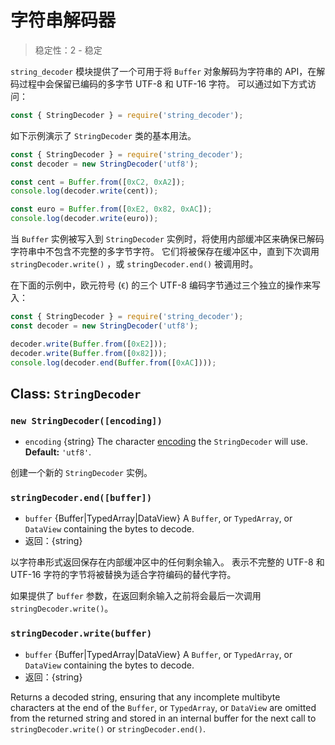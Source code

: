 # 字符串解码器

<!--introduced_in=v0.10.0-->

> 稳定性：2 - 稳定

`string_decoder` 模块提供了一个可用于将 `Buffer` 对象解码为字符串的 API，在解码过程中会保留已编码的多字节 UTF-8 和 UTF-16 字符。 可以通过如下方式访问：

```js
const { StringDecoder } = require('string_decoder');
```

如下示例演示了 `StringDecoder` 类的基本用法。

```js
const { StringDecoder } = require('string_decoder');
const decoder = new StringDecoder('utf8');

const cent = Buffer.from([0xC2, 0xA2]);
console.log(decoder.write(cent));

const euro = Buffer.from([0xE2, 0x82, 0xAC]);
console.log(decoder.write(euro));
```

当 `Buffer` 实例被写入到 `StringDecoder` 实例时，将使用内部缓冲区来确保已解码字符串中不包含不完整的多字节字符。 它们将被保存在缓冲区中，直到下次调用 `stringDecoder.write()` ，或 `stringDecoder.end()` 被调用时。

在下面的示例中，欧元符号 (`€`) 的三个 UTF-8 编码字节通过三个独立的操作来写入：

```js
const { StringDecoder } = require('string_decoder');
const decoder = new StringDecoder('utf8');

decoder.write(Buffer.from([0xE2]));
decoder.write(Buffer.from([0x82]));
console.log(decoder.end(Buffer.from([0xAC])));
```

## Class: `StringDecoder`

### `new StringDecoder([encoding])`
<!-- YAML
added: v0.1.99
-->

* `encoding` {string} The character [encoding](buffer.html#buffer_buffers_and_character_encodings) the `StringDecoder` will use. **Default:** `'utf8'`.

创建一个新的 `StringDecoder` 实例。

### `stringDecoder.end([buffer])`
<!-- YAML
added: v0.9.3
-->

* `buffer` {Buffer|TypedArray|DataView} A `Buffer`, or `TypedArray`, or `DataView` containing the bytes to decode.
* 返回：{string}

以字符串形式返回保存在内部缓冲区中的任何剩余输入。 表示不完整的 UTF-8 和 UTF-16 字符的字节将被替换为适合字符编码的替代字符。

如果提供了 `buffer` 参数，在返回剩余输入之前将会最后一次调用 `stringDecoder.write()`。

### `stringDecoder.write(buffer)`
<!-- YAML
added: v0.1.99
changes:
  - version: v8.0.0
    pr-url: https://github.com/nodejs/node/pull/9618
    description: Each invalid character is now replaced by a single replacement
                 character instead of one for each individual byte.
-->

* `buffer` {Buffer|TypedArray|DataView} A `Buffer`, or `TypedArray`, or `DataView` containing the bytes to decode.
* 返回：{string}

Returns a decoded string, ensuring that any incomplete multibyte characters at the end of the `Buffer`, or `TypedArray`, or `DataView` are omitted from the returned string and stored in an internal buffer for the next call to `stringDecoder.write()` or `stringDecoder.end()`.

